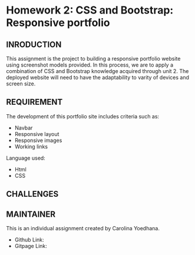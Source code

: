 # Homework 2: CSS and Bootstrap: Responsive portfolio

## INRODUCTION 

This assignment is the project to building a responsive portfolio website using screenshot models provided.  In this process, we are to apply a combination of CSS and Bootstrap knowledge acquired through unit 2.  The deployed website will need to have the adaptability to varity of devices and screen size.

## REQUIREMENT

The development of this portfolio site includes criteria such as:
* Navbar
* Responsive layout
* Responsive images
* Working links

Language used:
* Html
* CSS

## CHALLENGES


## MAINTAINER 
This is an individual assignment created by Carolina Yoedhana.
* Github Link:
* Gitpage Link: 

